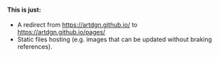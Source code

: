 #### This is just:
- A redirect from https://artdgn.github.io/ to https://artdgn.github.io/pages/ 
- Static files hosting (e.g. images that can be updated without braking references). 